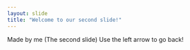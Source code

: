 ```yaml
---
layout: slide
title: "Welcome to our second slide!"
---
```

Made by me (The second slide)
Use the left arrow to go back!
